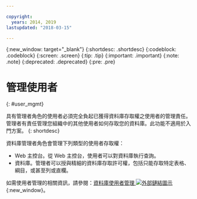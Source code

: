```yaml
---

copyright:
  years: 2014, 2019
lastupdated: "2018-03-15"

---
```


<!-- Attribute definitions --> 
{:new_window: target="_blank"}
{:shortdesc: .shortdesc}
{:codeblock: .codeblock}
{:screen: .screen}
{:tip: .tip}
{:important: .important}
{:note: .note}
{:deprecated: .deprecated}
{:pre: .pre}

# 管理使用者
{: #user_mgmt}

具有管理者角色的使用者必須完全負起已獲得資料庫存取權之使用者的管理責任。管理者有責任管理您組織中的其他使用者如何存取您的資料庫。此功能不適用於入門方案。
{: shortdesc}

資料庫管理者角色會管理下列類型的使用者存取權： 
* Web 主控台。從 Web 主控台，使用者可以對資料庫執行查詢。
* 資料庫。管理者可以授與精細的資料庫存取許可權，包括只能存取特定表格、綱目，或甚至列或直欄。 

如需使用者管理的相關資訊，請參閱：[資料庫使用者管理 ![外部鏈結圖示](../../icons/launch-glyph.svg "外部鏈結圖示")](https://www.ibm.com/support/knowledgecenter/SS6NHC/com.ibm.swg.im.dashdb.security.doc/doc/user_mgmnt.html){:new_window}。
